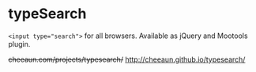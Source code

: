 typeSearch
===

`<input type="search">` for all browsers. Available as jQuery and Mootools plugin.

~~cheeaun.com/projects/typesearch/~~ <http://cheeaun.github.io/typesearch/>

